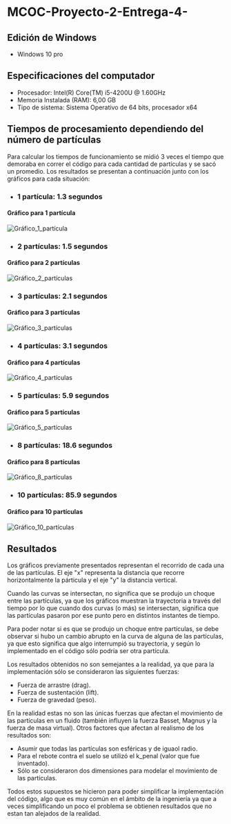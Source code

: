 # MCOC-Proyecto-2-Entrega-4-

## Edición de Windows

- Windows 10 pro

## Especificaciones del computador 

- Procesador: Intel(R) Core(TM) i5-4200U @ 1.60GHz 
- Memoria Instalada (RAM): 6,00 GB
- Tipo de sistema: Sistema Operativo de 64 bits, procesador x64

## Tiempos de procesamiento dependiendo del número de partículas

Para calcular los tiempos de funcionamiento se midió 3 veces el tiempo que demoraba en correr el código para cada cantidad de partículas y se sacó un promedio. Los resultados se presentan a continuación junto con los gráficos para cada situación:

- ### 1 partícula: 1.3 segundos
#### Gráfico para 1 partícula
![Gráfico_1_partícula](https://user-images.githubusercontent.com/53578787/66603805-4f963d00-eb83-11e9-9b9f-c8b5acc223f6.png)

- ### 2 partículas: 1.5 segundos
#### Gráfico para 2 partículas
![Gráfico_2_partículas](https://user-images.githubusercontent.com/53578787/66604298-448fdc80-eb84-11e9-86b6-c6a4dc0908d6.png)

- ### 3 partículas: 2.1 segundos
#### Gráfico para 3 partículas
![Gráfico_3_partículas](https://user-images.githubusercontent.com/53578787/66605484-96d1fd00-eb86-11e9-9b26-403c63fb17b0.png)

- ### 4 partículas: 3.1 segundos
#### Gráfico para 4 partículas
![Gráfico_4_partículas](https://user-images.githubusercontent.com/53578787/66605760-0e079100-eb87-11e9-94fa-a999c8c13b87.png)

- ### 5 partículas: 5.9 segundos
#### Gráfico para 5 partículas
![Gráfico_5_partículas](https://user-images.githubusercontent.com/53578787/66605894-57f07700-eb87-11e9-952b-53b4fd9cb577.png)

- ### 8 partículas: 18.6 segundos
#### Gráfico para 8 partículas
![Gráfico_8_partículas](https://user-images.githubusercontent.com/53578787/66605999-88d0ac00-eb87-11e9-8ec0-1c3f4c3ce75b.png)

- ### 10 partículas: 85.9 segundos
#### Gráfico para 10 partículas
![Gráfico_10_partículas](https://user-images.githubusercontent.com/53578787/66606170-ee249d00-eb87-11e9-964c-035a73ec3b4f.png)

## Resultados
Los gráficos previamente presentados representan el recorrido de cada una de las partículas. El eje "x" representa la distancia que recorre horizontalmente la párticula y el eje "y" la distancia vertical.

Cuando las curvas se intersectan, no significa que se produjo un choque entre las partículas, ya que los gráficos muestran la trayectoria a través del tiempo por lo que cuando dos curvas (o más) se intersectan, significa que las partículas pasaron por ese punto pero en distintos instantes de tiempo.

Para poder notar si es que se produjo un choque entre partículas, se debe observar si hubo un cambio abrupto en la curva de alguna de las partículas, ya que esto significa que algo interrumpió su trayectoria, y según lo implementado en el código sólo podría ser otra partícula. 

Los resultados obtenidos no son semejantes a la realidad, ya que para la implementación sólo se consideraron las siguientes fuerzas:
- Fuerza de arrastre (drag).
- Fuerza de sustentación (lift).
- Fuerza de gravedad (peso).

En la realidad estas no son las únicas fuerzas que afectan el movimiento de las partículas en un fluido (también influyen la fuerza Basset, Magnus y la fuerza de masa virtual).
Otros factores que afectan al realismo de los resultados son:
- Asumir que todas las partículas son esféricas y de iguaol radio.
- Para el rebote contra el suelo se utilizó el k_penal (valor que fue inventado).
- Sólo se consideraron dos dimensiones para modelar el movimiento de las partículas.

Todos estos supuestos se hicieron para poder simplificar la implementación del código, algo que es muy común en el ámbito de la ingeniería ya que a veces simplificando un poco el problema se obtienen resultados que no estan tan alejados de la realidad.
